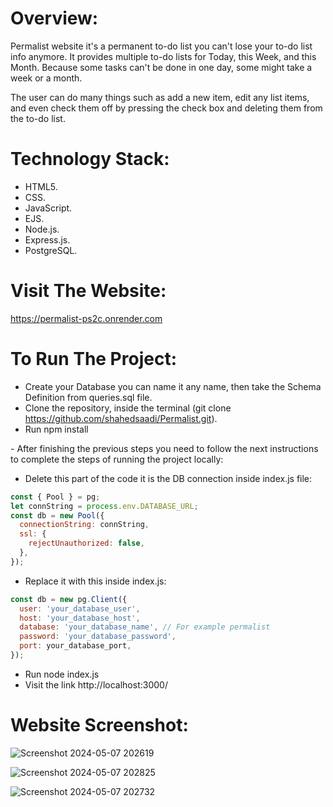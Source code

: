 # Overview:
Permalist website it's a permanent to-do list you can't lose your to-do list info anymore. It provides multiple to-do lists for Today, this Week, and this Month. Because some tasks can't be done in one day, some might take a week or a month.

The user can do many things such as add a new item, edit any list items, and even check them off by pressing the check box and deleting them from the to-do list.

# Technology Stack:
- HTML5.
- CSS.
- JavaScript.
- EJS.
- Node.js.
- Express.js.
- PostgreSQL.

# Visit The Website:
https://permalist-ps2c.onrender.com

# To Run The Project:

- Create your Database you can name it any name, then take the Schema Definition from queries.sql file.
- Clone the repository, inside the terminal (git clone https://github.com/shahedsaadi/Permalist.git).
- Run npm install

*-* After finishing the previous steps you need to follow the next instructions to complete the steps of running the project locally:

- Delete this part of the code it is the DB connection inside index.js file:

```javascript
const { Pool } = pg;
let connString = process.env.DATABASE_URL;
const db = new Pool({
  connectionString: connString,
  ssl: {
    rejectUnauthorized: false,
  },
});
```

- Replace it with this inside index.js:
```javascript
const db = new pg.Client({
  user: 'your_database_user',
  host: 'your_database_host',
  database: 'your_database_name', // For example permalist
  password: 'your_database_password',
  port: your_database_port,
});
```

  - Run node index.js
  - Visit the link http://localhost:3000/

# Website Screenshot:
![Screenshot 2024-05-07 202619](https://github.com/shahedsaadi/Permalist/assets/108287237/c14b02eb-c29c-4f03-b5a3-c1b080f4fa62)

![Screenshot 2024-05-07 202825](https://github.com/shahedsaadi/Permalist/assets/108287237/d31be66f-27b6-4ea6-99ea-52ece3cfa730)

![Screenshot 2024-05-07 202732](https://github.com/shahedsaadi/Permalist/assets/108287237/1a546f17-5136-4178-8574-845a407b0344)

